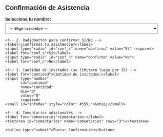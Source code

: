 <!DOCTYPE html>
<html lang="es">
<head>
  <meta charset="UTF-8" />
  <title>Confirmación de Asistencia</title>
  <style>
    /* Estilos muy básicos para que se vea ordenado */
    body {
      font-family: Arial, sans-serif;
      max-width: 500px;
      margin: 20px auto;
      padding: 0 10px;
    }
    label {
      display: block;
      margin-top: 10px;
      font-weight: bold;
    }
    select, input[type="text"], input[type="number"], textarea, button {
      width: 100%;
      padding: 8px;
      margin-top: 5px;
      box-sizing: border-box;
    }
    button {
      margin-top: 15px;
      background-color: #003366;
      color: white;
      border: none;
      cursor: pointer;
      font-size: 16px;
    }
    button:hover {
      background-color: #002244;
    }
    #mensajeRsvp {
      margin-top: 15px;
      padding: 10px;
      background-color: #e1f5e0;
      color: #2a6f33;
      border: 1px solid #2a6f33;
      display: none;
    }
    #errorRsvp {
      margin-top: 15px;
      padding: 10px;
      background-color: #fde2e2;
      color: #a52a2a;
      border: 1px solid #a52a2a;
      display: none;
    }
  </style>
</head>
<body>
  <h2>Confirmación de Asistencia</h2>

  <form id="formRsvp" onsubmit="return enviarRsvp();">
    <!-- 1. Desplegable con todos los invitados -->
    <label for="nombre">Selecciona tu nombre:</label>
    <select id="nombre" name="nombre" required>
      <option value="" disabled selected>— Elige tu nombre —</option>
      <!-- Aquí JavaScript insertará las opciones dinámicamente -->
    </select>

    <!-- 2. Radiobutton para confirmar Sí/No -->
    <label>¿Confirmas tu asistencia?</label>
    <input type="radio" id="conf_s" name="confirma" value="Sí" required>
    <label for="conf_s">Sí</label>
    <input type="radio" id="conf_n" name="confirma" value="No">
    <label for="conf_n">No</label>

    <!-- 3. Cantidad de invitados (se limitará luego por JS) -->
    <label for="cantidad">Cantidad de invitados:</label>
    <input type="number"
           id="cantidad"
           name="cantidad"
           min="0"
           value="0"
           required>
    <small id="infoMax" style="color: #555;">&nbsp;</small>

    <!-- 4. Comentarios adicionales -->
    <label for="comentarios">Comentarios:</label>
    <textarea id="comentarios" name="comentarios" rows="3"></textarea>

    <button type="submit">Enviar Confirmación</button>
  </form>

  <!-- Mensajes de éxito/error -->
  <div id="mensajeRsvp">¡Gracias! Tu respuesta ha sido registrada.</div>
  <div id="errorRsvp"></div>

  <script>
    // ------------------------------
    //  Variables que debes reemplazar:
    // ------------------------------
    // 1) URL que publica tu Sheet de Asignaciones en CSV (o JSON).
    const URL_ASIGNACIONES_CSV = "https://docs.google.com/spreadsheets/d/XXXXX/pub?gid=0&single=true&output=csv";

    // 2) URL de tu Apps Script (endpoint) que guardará las respuestas.
    const URL_APPS_SCRIPT = "https://script.google.com/macros/s/AKfycxxxxx/exec";

    // ------------------------------
    //  Código JavaScript
    // ------------------------------
    let asignaciones = {}; 
    // Objeto en que meteremos { "Juan Pérez": 2, "María González": 1, ... }

    // 1) Al cargar la página, bajamos el CSV de asignaciones y lo parseamos
    window.addEventListener("DOMContentLoaded", function() {
      fetch(URL_ASIGNACIONES_CSV)
        .then(response => response.text())
        .then(csvText => {
          // Separar por líneas
          const lineas = csvText.trim().split("\n");
          // La primera línea son cabeceras; la saltamos
          for (let i = 1; i < lineas.length; i++) {
            const fila = lineas[i].split(",");
            // Asegurarnos de recortar espacios
            const nombre = fila[0].trim();
            const maxInv = parseInt(fila[1].trim(), 10);
            if (nombre.length > 0 && !isNaN(maxInv)) {
              asignaciones[nombre] = maxInv;
            }
          }
          // Con eso, llenamos el <select> de “nombre”
          poblarSelectNombres();
        })
        .catch(err => {
          console.error("Error al bajar el CSV de asignaciones:", err);
          document.getElementById("errorRsvp").innerText =
            "No se pudo cargar la lista de invitados. Intenta más tarde.";
          document.getElementById("errorRsvp").style.display = "block";
        });
    });

    // 2) Función para poblar el <select id="nombre">
    function poblarSelectNombres() {
      const selectNombre = document.getElementById("nombre");
      // Por cada clave del objeto “asignaciones”, creamos una opción
      Object.keys(asignaciones).forEach(nombre => {
        const opt = document.createElement("option");
        opt.value = nombre;
        opt.textContent = nombre;
        selectNombre.appendChild(opt);
      });
      // Cuando el usuario cambie de nombre, ajustamos el valor máximo permitido
      selectNombre.addEventListener("change", function() {
        ajustarMaximoAcompañantes(this.value);
      });
    }

    // 3) Cuando el invitado elige su nombre, ajustamos el atributo "max"
    function ajustarMaximoAcompañantes(nombreInvitado) {
      const inputCantidad = document.getElementById("cantidad");
      const infoMax = document.getElementById("infoMax");

      if (asignaciones.hasOwnProperty(nombreInvitado)) {
        const maxPermitido = asignaciones[nombreInvitado];
        // fijamos el atributo max
        inputCantidad.max = maxPermitido;
        // Si ya había un valor mayor, lo corregimos a max
        if (parseInt(inputCantidad.value, 10) > maxPermitido) {
          inputCantidad.value = maxPermitido;
        }
        // Mostramos un texto orientativo
        infoMax.innerText = `Máximo permitido: ${maxPermitido}`;
      } else {
        // Si por alguna razón no está en la lista
        inputCantidad.removeAttribute("max");
        infoMax.innerText = "";
      }
    }

    // 4) Función que se ejecuta al enviar el formulario
    function enviarRsvp() {
      // Primer validación: que el invitado haya elegido un nombre
      const nombre = document.getElementById("nombre").value;
      if (!nombre) {
        alert("Por favor, selecciona tu nombre.");
        return false;
      }

      // Segundo: verificar que “cantidad” no exceda el max permitido
      const cantidadStr = document.getElementById("cantidad").value;
      const cantidadNum = parseInt(cantidadStr, 10);
      const maxPermitido = asignaciones[nombre];

      if (isNaN(cantidadNum) || cantidadNum < 0) {
        alert("Ingresa un número válido de acompañantes (0 o más).");
        return false;
      }
      if (cantidadNum > maxPermitido) {
        alert(`Solo puedes traer hasta ${maxPermitido} acompañante(s).`);
        return false;
      }

      // Si pasó las validaciones, recolectamos los datos
      const confirma = document.querySelector('input[name="confirma"]:checked');
      if (!confirma) {
        alert("Debes indicar si confirmas o no tu asistencia.");
        return false;
      }

      const datos = {
        nombre:      nombre,
        confirma:    confirma.value,
        cantidad_inv: cantidadNum,
        comentarios: document.getElementById("comentarios").value.trim()
      };

      // Enviamos por POST al Apps Script
      fetch(URL_APPS_SCRIPT, {
        method: "POST",
        mode:   "no-cors", 
        headers: {
          "Content-Type": "application/json"
        },
        body: JSON.stringify(datos)
      })
      .then(() => {
        // Mostramos mensaje de éxito
        document.getElementById("mensajeRsvp").style.display = "block";
        // Ocultamos posibles errores previos
        document.getElementById("errorRsvp").style.display = "none";
        // Limpiamos el formulario (para que no reenvíe por error)
        document.getElementById("formRsvp").reset();
        // Limpiamos el texto de infoMax
        document.getElementById("infoMax").innerText = "";
      })
      .catch(err => {
        // Si hay error al enviar
        document.getElementById("errorRsvp").innerText =
          "Hubo un problema al registrar tu respuesta. Intenta de nuevo más tarde.";
        document.getElementById("errorRsvp").style.display = "block";
        console.error("Error al enviar RSVP:", err);
      });

      return false; // Evita recargar la página
    }
  </script>
</body>
</html>
